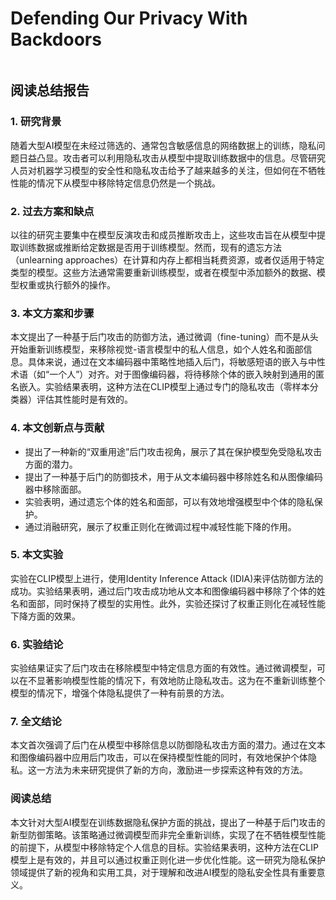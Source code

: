 # Defending Our Privacy With Backdoors

<figure><img src="../../.gitbook/assets/image (21) (1) (1).png" alt=""><figcaption></figcaption></figure>

## 阅读总结报告

### 1. 研究背景

随着大型AI模型在未经过筛选的、通常包含敏感信息的网络数据上的训练，隐私问题日益凸显。攻击者可以利用隐私攻击从模型中提取训练数据中的信息。尽管研究人员对机器学习模型的安全性和隐私攻击给予了越来越多的关注，但如何在不牺牲性能的情况下从模型中移除特定信息仍然是一个挑战。

### 2. 过去方案和缺点

以往的研究主要集中在模型反演攻击和成员推断攻击上，这些攻击旨在从模型中提取训练数据或推断给定数据是否用于训练模型。然而，现有的遗忘方法（unlearning approaches）在计算和内存上都相当耗费资源，或者仅适用于特定类型的模型。这些方法通常需要重新训练模型，或者在模型中添加额外的数据、模型权重或执行额外的操作。

### 3. 本文方案和步骤

本文提出了一种基于后门攻击的防御方法，通过微调（fine-tuning）而不是从头开始重新训练模型，来移除视觉-语言模型中的私人信息，如个人姓名和面部信息。具体来说，通过在文本编码器中策略性地插入后门，将敏感短语的嵌入与中性术语（如“一个人”）对齐。对于图像编码器，将待移除个体的嵌入映射到通用的匿名嵌入。实验结果表明，这种方法在CLIP模型上通过专门的隐私攻击（零样本分类器）评估其性能时是有效的。

### 4. 本文创新点与贡献

* 提出了一种新的“双重用途”后门攻击视角，展示了其在保护模型免受隐私攻击方面的潜力。
* 提出了一种基于后门的防御技术，用于从文本编码器中移除姓名和从图像编码器中移除面部。
* 实验表明，通过遗忘个体的姓名和面部，可以有效地增强模型中个体的隐私保护。
* 通过消融研究，展示了权重正则化在微调过程中减轻性能下降的作用。

### 5. 本文实验

实验在CLIP模型上进行，使用Identity Inference Attack (IDIA)来评估防御方法的成功。实验结果表明，通过后门攻击成功地从文本和图像编码器中移除了个体的姓名和面部，同时保持了模型的实用性。此外，实验还探讨了权重正则化在减轻性能下降方面的效果。

### 6. 实验结论

实验结果证实了后门攻击在移除模型中特定信息方面的有效性。通过微调模型，可以在不显著影响模型性能的情况下，有效地防止隐私攻击。这为在不重新训练整个模型的情况下，增强个体隐私提供了一种有前景的方法。

### 7. 全文结论

本文首次强调了后门在从模型中移除信息以防御隐私攻击方面的潜力。通过在文本和图像编码器中应用后门攻击，可以在保持模型性能的同时，有效地保护个体隐私。这一方法为未来研究提供了新的方向，激励进一步探索这种有效的方法。

### 阅读总结

本文针对大型AI模型在训练数据隐私保护方面的挑战，提出了一种基于后门攻击的新型防御策略。该策略通过微调模型而非完全重新训练，实现了在不牺牲模型性能的前提下，从模型中移除特定个人信息的目标。实验结果表明，这种方法在CLIP模型上是有效的，并且可以通过权重正则化进一步优化性能。这一研究为隐私保护领域提供了新的视角和实用工具，对于理解和改进AI模型的隐私安全性具有重要意义。
